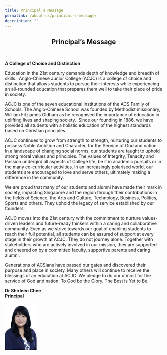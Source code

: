 ```yaml
---
title: Principal's Message
permalink: /about-us/principal-s-message/
description: ""
---
```

## <center> Principal’s Message </center>

<br>


**A College of Choice and Distinction**

Education in the 21st&nbsp;century demands depth of knowledge and breadth of skills.&nbsp; Anglo-Chinese Junior College (ACJC) is a college of choice and distinction that allows students to pursue their interests while experiencing an all-rounded education that prepares them well to take their place of pride in society.

ACJC is one of the seven educational institutions of the ACS Family of Schools. The Anglo-Chinese School was founded by Methodist missionary, William Fitzjames Oldham as he recognised the importance of education in uplifting lives and shaping society. &nbsp;Since our founding in 1886, we have provided all students with a holistic education&nbsp;of the highest standards based on Christian principles.

ACJC continues to grow from strength to strength, nurturing our students to possess&nbsp;Noble&nbsp;Ambition and&nbsp;Character, for the&nbsp;Service of God and nation. In a landscape of changing social norms, our students are taught to uphold strong moral values and principles. The values of Integrity, Tenacity and Passion undergird all aspects of College life, be it in academic pursuits or in the many co-curricular activities. In an increasingly polarised world, our students are encouraged to love and serve others, ultimately making a difference in the community.

We are proud that many of our students and alumni have made their mark in society, impacting Singapore and the region through their contributions in the fields of Science, the Arts and Culture, Technology, Business, Politics, Sports and others. They uphold the legacy of service established by our founders.

ACJC moves into the 21st century with the commitment to nurture values-driven leaders and future-ready thinkers within a caring and collaborative community. Even as we strive towards our goal of enabling students to reach their full potential, all students can be assured of support at every stage in their growth at ACJC. They do not journey alone. Together with stakeholders who are actively involved in our mission, they are supported and cheered on by a committed faculty, supportive parents and caring alumni.

Generations of ACSians have passed our gates and discovered their purpose and place in society. Many others will continue to receive the blessings of an education at ACJC. We pledge to do our utmost for the service of God and nation. To God be the Glory. The Best is Yet to Be.

**Dr Shirleen Chee**
<br>
**Principal**

<img style="width: 20%;" src="/images/Dr%20Shirleen%20Chee.jpg" align="left">